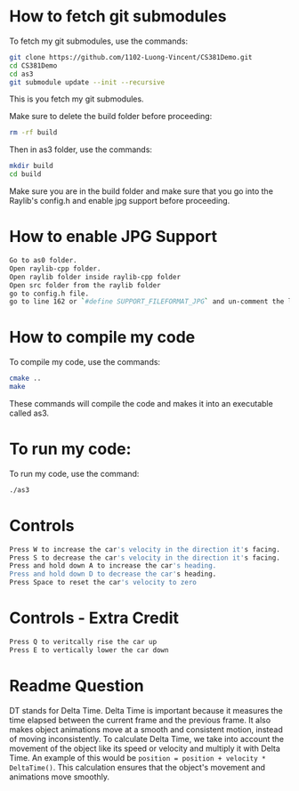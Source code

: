 # How to fetch git submodules
To fetch my git submodules, use the commands:
```bash
git clone https://github.com/1102-Luong-Vincent/CS381Demo.git
cd CS381Demo
cd as3
git submodule update --init --recursive
```
This is you fetch my git submodules.

Make sure to delete the build folder before proceeding:
```bash
rm -rf build
```
Then in as3 folder, use the commands:
```bash
mkdir build
cd build
```
Make sure you are in the build folder and make sure that you go into the Raylib's config.h and enable jpg support before proceeding. 

# How to enable JPG Support
```bash
Go to as0 folder.
Open raylib-cpp folder.
Open raylib folder inside raylib-cpp folder
Open src folder from the raylib folder
go to config.h file.
go to line 162 or `#define SUPPORT_FILEFORMAT_JPG` and un-comment the line to enable jpg support
```

# How to compile my code 
To compile my code, use the commands:
```bash
cmake ..
make
```
These commands will compile the code and makes it into an executable called as3.

# To run my code:
To run my code, use the command:
```bash
./as3
```

# Controls
```bash
Press W to increase the car's velocity in the direction it's facing.
Press S to decrease the car's velocity in the direction it's facing.
Press and hold down A to increase the car's heading.
Press and hold down D to decrease the car's heading.
Press Space to reset the car's velocity to zero
```
# Controls - Extra Credit
```bash
Press Q to veritcally rise the car up
Press E to vertically lower the car down
```

# Readme Question
DT stands for Delta Time. Delta Time is important because it measures the time elapsed between the current frame and the previous frame. It also makes object animations move at a smooth and consistent motion, instead of moving inconsistently. To calculate Delta Time, we take into account the movement of the object like its speed or velocity and multiply it with Delta Time. An example of this would be `position = position + velocity *  DeltaTime()`. This calculation ensures that the object's movement and animations move smoothly. 



